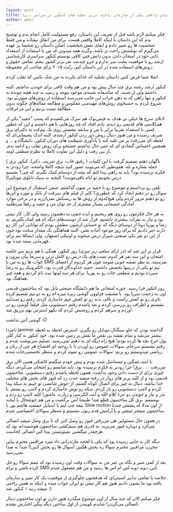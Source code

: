 ```yaml
---
layout: post
title: داستان واقعی یکی از سازمان یافته ترین تقلب های کنکور در سراسر دنیا
author: amir
---
```

فکر میکنم لازم باشه قبل از تعریف این داستان، رفع مسئولیت کامل انجام بدم و توضیح بدم که این داستان با اینکه کاملا واقعی هست، برای من اتفاق نیفتاده و من فقط شخصیت ها رو تغییر دادم و ایفای نقش شخصیت اصلی داستان رو شخصا بر عهده می‌گیرم که نوشتنش راحت تر باشه. وگرنه همه میدونن که من با استفاده از استعداد ذاتی خود در امتحان دادن بدون دانش فنی کافی تونستم کنکور سراسری کارشناسی ارشد رو با موفقیت پشت سر بذارم و جزو چندصد نفر برتر کشور بشم. تمامی حقوق و روش‌های استفاده شده در این داستان کپی رایت ۲۰۱۵ برای صاحب اثر محفوظه.

اصلا شما فرض کنین داستان تخیلیه که خدای نکرده به من شک نکنین که تقلب کردم.

کنکور ارشد رشته برق چند سال پیش بود و من هم وقت کافی برای خوندن نداشتم. البته داشتم ولی از شنبه. که متاسفانه شنبه‌ی موعود نیومد و رسید به چند هفته مونده به کنکور و تنها راهی که به ذهن خراب این جانب می‌رسید استفاده از روش‌های میون‌بُر بود. شروع کردم به جستجوی روش‌های مهندسی معکوس و مطالعه مقاله‌های چگونه بدون مطالعه تست بزنیم و این مزخرفات.

لابلای سرچ ها خیلی بی هدف به فیس‌بوک هم سرک می‌کشیدم که پست‌ِ ”حمید” یکی از هم‌کلاسی های قدیمی‌ رو دیدم. یادم افتاد که چه روزهایی با هم داشتیم و این که چطور کسی با استعداد تقریبا برابر با من و سابقه نشستن روی یک نیم‌کت به دکترای برق شریف رسیده و من  هنوز دنبال روش دور زدن کنکور ارشدم. البته اندک پشیمانی‌ای که لحظه ای می‌رفت بر من غلبه کنه با یادآوری شیطنت های دوران کنکور، دانشگاه و … و همچنین احساس گشادی ای که حتی حال نداشتم جستجو برای روش تقلب رو ادامه بدم،‌ از بین رفت و دلیل این تفاوت کاملا به نظرم منطقی اومد.

ناگهان ذهنم تصمیم گرفت با این کلمات { رفیق فاب، برق شریف، دکترا، کنکور برق‌‌ } جمله بسازه و بله. همونطور که می‌تونید تصور کنید نتیجه کاملا واضحه. چرا زودتر به فکرم نرسیده بود؟ باید یه راهی پیدا کنم که بشه از دوستام کمک بگیرم. که چی؟ بشینیم درس بخونیم تو ایام باقی‌مونده؟ (لبخند به سبک تابلوی مونالیزا)

تلفن رو برداشتم و موضوع رو با حمید در میون گذاشتم. ضمن استقبال از موضوع این سوال رو در ذهنم ایجاد کرد که چطوری؟ کلی از فیلم های سرقت از بانک و موزه و این‌ها رو تو ذهنم مرور کردم ولی هیچ‌کدوم از روش ها به ریسکش نمی‌ارزید و در برخی موارد آمادگی جسمانی بسیار بیشتری از حد توان من و حمید و رفقا می‌طلبید.

به هر حال فکرمون رو روی هم ریختیم و ایده خفنی به ذهنمون رسید ولی کار، کار تیمی بود و نیاز به نفرات بیشتری داشتیم. قرار شد از دوست‌های دیگه ام هم کمک بگیریم. به  رضا و پوریا دوتا از دوستای دیگه که تو حسابی ازشون مطمئن بودم که توانایی این کار رو دارند خبر دادیم که برای روز موعود آماده بشن. البته هماهنگی یک مقدار سخت بود چون از این دو نفر یکی صنعتی شیراز درس میخوند و اونیکی اصفهان. ولی انصافا تیم برای قهرمانی بسته شده بود.

قرار بر این شد که (در ازای مبلغی زیر میزی) روز کنکور، همگی با هم بریم سر جلسه امتحان و این سه نفر هر کدوم تست های یک درس رو کامل  بزنن و سریعا بیان بیرون و جواب ها رو به من با SMS بفرستند. به نظر نقشه خوبی میومد چون هر کردوم از اعضای تیم تو یکی از درسها تخصص داشتند. حمید خداوندگار قدرت بود، الکترونیک رو به رضا سپرده بودیم و منطقی جات رو به پوریا. برای هر سه اونها ثبت نام کردیم و همه چیز هماهنگ بود.

روز کنکور فرا رسید. حوزه امتحانی ما هم دانشگاه صنعتی بابل بود که  ساختمون قدیمی اون به زحمت سرپا بود. با مشقت فراوون گوشی ریزه میزه ام رو به دو نیم تقسیم کرده باتری رو تو کفش راست و باقی بدنه رو تو کفش چپم جاسازی کردم. رفتم رو صندلیم نشستم و اطراف رو بررسی کردم و بعد پاشدم رفتم دستشویی مثل فیلما گوشی رو در اوردم و سرهم کردم و روشنش کردم که یکهو استرس بهم تزریق شد.

گوشی آنتن نداشت :O

نامردا jammer گذاشته بودن که جلو سیگنال موبایل رو بگیرن. استرس لحظه به لحظه بیشتر می‌شد و تمام نقشه بی نقصِ ما نقش بر زمین شده بود. خود کنکور به کنار کلی پول خرج بچه ها کرده بودم! هیچ راه دیگه ای به ذهنم نمی‌رسید. تسلیم سرنوشت شدم و رفتم نشستم سرجام. سوالات عمومی رو اوردن تا با روحیه ای افتضاح هر چی از زبان و ریاضی میدونستم رو بزنم. سوالات عمومی رو تموم کردم و منتظر تخصصی‌جات شدم‌.

نا امید،غمگین و مستاصل شده بودم و پیش خودم میگفتم کاشکی همین الان برق می‌رفت . . . برق! چرا زودتر به فکرم نرسیده بود. باید شانسم رو امتحان می‌کردم. دیگه چیزی برای از دست دادن وجود نداشت. همون لحظه پاشدم رفتم دستشویی. ساختمون قدیمی بود و از کلید پریز های زوار در رفته میشد حدث زد که فیوز های بخش های مختلف جدا نباشه. دنبال یه چیز برای اتصال کوتاه گشتم. از خوش شانسی تو جیبم یه سکه پیدا کردم و لامپ دستشویی رو باز کردم. سکه رو توش جاسازی کردم و لامپ رو بستم. با نذر و نیاز و خوندن دو جز‌ء کلام الله و آیت الکرسی و زیارت عاشورا کلید لامپ رو زدم و بومممم. برق کل ساختمون قطع شد! طبیعتا آنتن برگشت و من هم خوشحال با لبخند نیمه چپ لبم با استایل جمشید هاشم پور با Slow motion از اون مدلا که پشتش چندتا ساختمون منفجر میشن و با آرامش قدم زنون نشستم و منتظر سوالای اختصاصی شدم.

در همون حال مسئولین هی می‌رفتن فیوز رو وصل کنن که تا برق وصل میشد اتصالی می‌کرد و دوباره فیوز می‌پرید. به قدری هم سیم‌کشی ساختمون هوشمندانه بود که هرچقدر میگشتن نمیتونستن پیدا کنن اتصالی کجاست.

دیگه کار به جایی رسیده بود که یکی با لحجه مازندرانی داد میزد مراقبین محترم بیاین مخزن، مراقبین محترم سوالا ره پخش هَکِنین (‌سوال ها رو پخش کنین!) صدا به صدا نمی‌رسید.

بعد از کمی صبر و نگاه بی ثمر من به سوالات وقت اون رسیده بود که تیمم سوالا رو حل کرده باشن و برام SMS کنن. دونه دونه اس ام اس ها رسید و من هم مشغول شدم.

خلاصه با تمامی تدابیر امنیتی‌ای که هدفشون جلوگیری از  موفقیت یک کار تمیز و سازمان یافته بود ما نشون دادیم هنوز هم کار تیمی تو ایران جواب میده و اینکه به همین راحتی میشه رتبه ۱ کنکور شد :)

فکر میکنم الان که چند سال از اون موضوع میگذره هنوز دارن تو اون ساختمون دنبال اتصالی می‌گردن! شایدم کوبیدن از اول ساختن دیگه پیگیر اخبارش نشدم.
